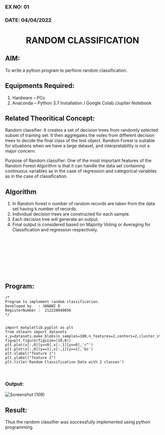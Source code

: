 ### EX NO: 01
### DATE: 04/04/2022
# <p align= "center">RANDOM CLASSIFICATION</p>
## AIM:
To write a python program to perform random classification.

## Equipments Required:
1. Hardware – PCs
2. Anaconda – Python 3.7 Installation / Google Colab /Jupiter Notebook

## Related Theoritical Concept:
Random classifier: It creates a set of decision trees from randomly selected subset of training set. It then aggregates the votes from different decision trees to decide the final class of the test object. Random Forest is suitable for situations when we have a large dataset, and interpretability is not a major concern.

Purpose of Random classifier: One of the most important features of the Random Forest Algorithm is that it can handle the data set containing continuous variables as in the case of regression and categorical variables as in the case of classification.

## Algorithm
1.  In Random forest n number of random records are taken from the data set having k number of records.
2.  Individual decision trees are constructed for each sample.
3.  Each decision tree will generate an output.
4.  Final output is considered based on Majority Voting or Averaging for Classification and regression respectively.

<br>
<br>
<br>
<br>
<br>
<br>
<br>


## Program:
```
/*
Program to implement random classification.
Developed by   : JANANI D
RegisterNumber :  212220040056
*/


import matplotlib.pyplot as plt
from sklearn import datasets
x,y=datasets.make_blobs(n_samples=100,n_features=2,centers=2,cluster_std=1.05,random_state=2)
fig=plt.figure(figsize=(10,8))
plt.plot(x[:,0][y==0],x[:,1][y==0],'r^')
plt.plot(x[:,0][y==1],x[:,1][y==1],'bs')
plt.xlabel("feature 1")
plt.ylabel("feature 2")
plt.title('Random Classification Data with 2 classes')
```
<br>

### Output:

![Screenshot (109)](https://user-images.githubusercontent.com/86832944/170853449-b915f697-4b54-4f13-acb6-6f7a51a81ae7.png)



## Result:
Thus the random classifier was successfully implemented using python programming.
